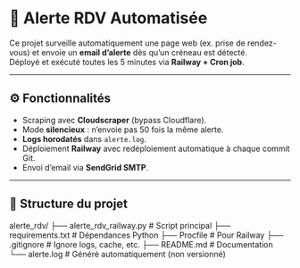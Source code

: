 # 🚨 Alerte RDV Automatisée

Ce projet surveille automatiquement une page web (ex. prise de rendez-vous) et envoie un **email d’alerte** dès qu’un créneau est détecté.  
Déployé et exécuté toutes les 5 minutes via **Railway + Cron job**.

---

## ⚙️ Fonctionnalités
- Scraping avec **Cloudscraper** (bypass Cloudflare).
- Mode **silencieux** : n’envoie pas 50 fois la même alerte.
- **Logs horodatés** dans `alerte.log`.
- Déploiement **Railway** avec redéploiement automatique à chaque commit Git.
- Envoi d’email via **SendGrid SMTP**.

---

## 📂 Structure du projet
alerte_rdv/
├── alerte_rdv_railway.py # Script principal
├── requirements.txt # Dépendances Python
├── Procfile # Pour Railway
├── .gitignore # Ignore logs, cache, etc.
├── README.md # Documentation
└── alerte.log # Généré automatiquement (non versionné)